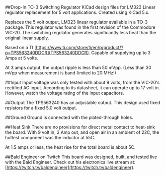 ##Drop-In TO-3 Switching Regulator
KiCad design files for LM323 Linear regulator replacement for 5 volt applications. Created using KiCad 5.x.

Replaces the 5 volt output, LM323 linear regulator available in a TO-3 package. This regulator was found in the first revision of the Commodore VIC-20. The switching regulator generates significantly less heat than the original linear supply.

Based on a TI [https://www.ti.com/store/ti/en/p/product/?p=TPS563240DDCR](TPS563240DDCR). Capable of supplying up to 3 Amps at 5 volts. 

At 3 amps output, the output ripple is less than 50 mVpp. (Less than 30 mVpp when measurement is band-limited to 20 MHz!)

##Input
Input voltage was only tested with about 9 volts, from the VIC-20's rectified AC input. According to its datasheet, it can operate up to 17 volt in. However, watch the voltage rating of the input capacitors. 

##Output
The TPS563240 has an adjustable output. This design used fixed resistors for a fixed 5.0 volt output. 

##Ground
Ground is connected with the plated-through holes.

##Heat Sink
There are no provisions for direct metal contact to heat-sink the board. With 9 volt in, 3 Amp out, and open air in an ambient of 22C, the hottest component was the inductor at 55C. 

At 1.5 amps or less, the heat rise for the total board is about 5C.

##Bald Engineer on Twitch
This board was designed, built, and tested live with the Bald Engineer. Check out his electronics live stream at: [https://twitch.tv/baldengineer](https://twitch.tv/baldengineer).